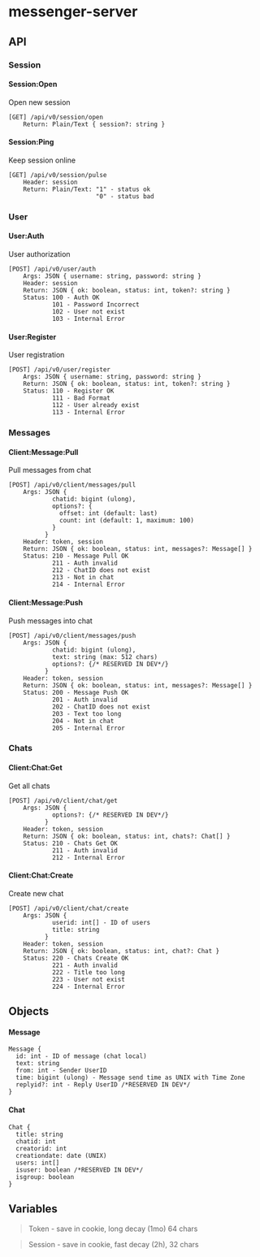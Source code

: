 # messenger-server

## API
### Session
#### Session:Open
Open new session
```
[GET] /api/v0/session/open
    Return: Plain/Text { session?: string }
```
#### Session:Ping 
Keep session online
```
[GET] /api/v0/session/pulse
    Header: session
    Return: Plain/Text: "1" - status ok
                        "0" - status bad
```
### User
#### User:Auth
User authorization
```
[POST] /api/v0/user/auth
    Args: JSON { username: string, password: string }
    Header: session
    Return: JSON { ok: boolean, status: int, token?: string }
    Status: 100 - Auth OK
            101 - Password Incorrect
            102 - User not exist
            103 - Internal Error
```
#### User:Register
User registration
```
[POST] /api/v0/user/register
    Args: JSON { username: string, password: string }
    Return: JSON { ok: boolean, status: int, token?: string }
    Status: 110 - Register OK
            111 - Bad Format
            112 - User already exist
            113 - Internal Error
```
### Messages
#### Client:Message:Pull
Pull messages from chat
```
[POST] /api/v0/client/messages/pull
    Args: JSON { 
            chatid: bigint (ulong),
            options?: {
              offset: int (default: last)
              count: int (default: 1, maximum: 100)
            }
          }
    Header: token, session
    Return: JSON { ok: boolean, status: int, messages?: Message[] }
    Status: 210 - Message Pull OK
            211 - Auth invalid
            212 - ChatID does not exist
            213 - Not in chat
            214 - Internal Error
```
#### Client:Message:Push
Push messages into chat
```
[POST] /api/v0/client/messages/push
    Args: JSON {
            chatid: bigint (ulong),
            text: string (max: 512 chars)
            options?: {/* RESERVED IN DEV*/}
          }
    Header: token, session
    Return: JSON { ok: boolean, status: int, messages?: Message[] }
    Status: 200 - Message Push OK
            201 - Auth invalid
            202 - ChatID does not exist
            203 - Text too long
            204 - Not in chat
            205 - Internal Error
```
### Chats
#### Client:Chat:Get
Get all chats
```
[POST] /api/v0/client/chat/get
    Args: JSON {
            options?: {/* RESERVED IN DEV*/}
          }
    Header: token, session
    Return: JSON { ok: boolean, status: int, chats?: Chat[] }
    Status: 210 - Chats Get OK
            211 - Auth invalid
            212 - Internal Error
```
#### Client:Chat:Create
Create new chat
```
[POST] /api/v0/client/chat/create
    Args: JSON {
            userid: int[] - ID of users
            title: string
          }
    Header: token, session
    Return: JSON { ok: boolean, status: int, chat?: Chat }
    Status: 220 - Chats Create OK
            221 - Auth invalid
            222 - Title too long
            223 - User not exist
            224 - Internal Error
```

## Objects

#### Message
```
Message {
  id: int - ID of message (chat local)
  text: string
  from: int - Sender UserID    
  time: bigint (ulong) - Message send time as UNIX with Time Zone
  replyid?: int - Reply UserID /*RESERVED IN DEV*/
}
```

#### Chat
```
Chat {
  title: string
  chatid: int
  creatorid: int
  creationdate: date (UNIX)
  users: int[]
  isuser: boolean /*RESERVED IN DEV*/
  isgroup: boolean
}
```

## Variables
>Token - save in cookie, long decay (1mo) 64 chars

>Session - save in cookie, fast decay (2h), 32 chars